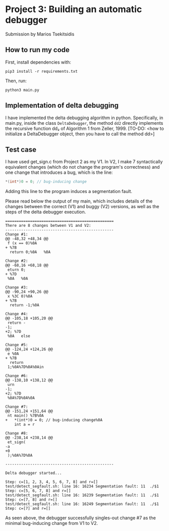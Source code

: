 # Project 3: Building an automatic debugger

Submission by Marios Tsekitsidis

## How to run my code

First, install dependencies with:

```
pip3 install -r requirements.txt
```

Then, run:

```
python3 main.py
```

## Implementation of delta debugging

I have implemented the delta debugging algorithm in python. Specifically, in main.py, inside the class `DeltaDebugger`, the method `dd2` directly implements the recursive function dd₂ of Algorithm 1 from Zeller, 1999. [TO-DO: <how to initialize a DeltaDebugger object, then you have to call the method dd>]

## Test case

I have used get_sign.c from Project 2 as my V1. In V2, I make 7 syntactically equivalent changes (which do not change the program's correctness) and one change that introduces a bug, which is the line:

```c
*(int*)0 = 0; // bug-inducing change
```

Adding this line to the program induces a segmentation fault.

Please read below the output of my main, which includes details of the changes between the correct (V1) and buggy (V2) versions, as well as the steps of the delta debugger execution.

```shell
================================================
There are 8 changes between V1 and V2:
------------------------------------------------
Change #1:
@@ -48,32 +48,34 @@
 f (x == 0)%0A     
+ %7B
  return 0;%0A   %0A 

Change #2:
@@ -68,16 +68,18 @@
 eturn 0;
+ %7D
 %0A   %0A   

Change #3:
@@ -90,24 +90,26 @@
 x %3C 0)%0A     
+ %7B
  return -1;%0A

Change #4:
@@ -105,18 +105,20 @@
 return -
-1;
+2; %7D
 %0A   else

Change #5:
@@ -124,24 +124,26 @@
 e %0A     
+ %7B
  return 
 1;%0A%7D%0A%0Ain

Change #6:
@@ -138,10 +138,12 @@
 urn 
-1;
+2; %7D
 %0A%7D%0A%0A

Change #7:
@@ -151,24 +151,64 @@
 nt main() %7B%0A
+   *(int*)0 = 0; // bug-inducing change%0A
    int a = r

Change #8:
@@ -238,14 +238,14 @@
 et_sign(
-a
+0
 );%0A%7D%0A

------------------------------------------------

Delta debugger started...

Step: c=[1, 2, 3, 4, 5, 6, 7, 8] and r=[]
test/detect_segfault.sh: line 16: 16234 Segmentation fault: 11  ./$1
Step: c=[5, 6, 7, 8] and r=[]
test/detect_segfault.sh: line 16: 16239 Segmentation fault: 11  ./$1
Step: c=[7, 8] and r=[]
test/detect_segfault.sh: line 16: 16249 Segmentation fault: 11  ./$1
Step: c=[7] and r=[]
```

As seen above, the debugger successfully singles-out change #7 as the minimal bug-inducing change from V1 to V2.
